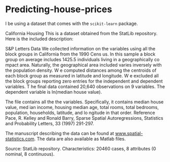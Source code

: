 # Predicting-house-prices



I be using a dataset that comes with the `scikit-learn` package. 


California Housing
This is a dataset obtained from the StatLib repository. Here is the included description:

S&P Letters Data
We collected information on the variables using all the block groups in California from the 1990 Cens us. In this sample a block group on average includes 1425.5 individuals living in a geographically co mpact area. Naturally, the geographical area included varies inversely with the population density. W e computed distances among the centroids of each block group as measured in latitude and longitude. W e excluded all the block groups reporting zero entries for the independent and dependent variables. T he final data contained 20,640 observations on 9 variables. The dependent variable is ln(median house value).


The file contains all the the variables. Specifically, it contains median house value, med ian income, housing median age, total rooms, total bedrooms, population, households, latitude, and lo ngitude in that order.
Reference
Pace, R. Kelley and Ronald Barry, Sparse Spatial Autoregressions, Statistics and Probability Letters, 33 (1997) 291-297.

The manuscript describing the data can be found at www.spatial-statistics.com. The data are also available as Matlab files.



Source: StatLib repository.
Characteristics: 20460 cases, 8 attributes (0 nominal, 8 continuous).

